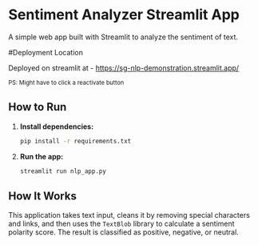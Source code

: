 # Sentiment Analyzer Streamlit App

A simple web app built with Streamlit to analyze the sentiment of text.

#Deployment Location 

Deployed on streamlit at - https://sg-nlp-demonstration.streamlit.app/

<small>PS: Might have to click a reactivate button</small>

## How to Run

1.  **Install dependencies:**
    ```bash
    pip install -r requirements.txt
    ```

2.  **Run the app:**
    ```bash
    streamlit run nlp_app.py
    ```

## How It Works

This application takes text input, cleans it by removing special characters and links, and then uses the `TextBlob` library to calculate a sentiment polarity score. The result is classified as positive, negative, or neutral.
